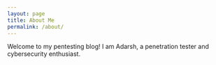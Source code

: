```yaml
---
layout: page
title: About Me
permalink: /about/
---
```

Welcome to my pentesting blog! I am Adarsh, a penetration tester and cybersecurity enthusiast.
